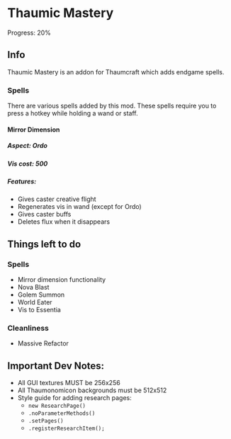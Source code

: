# Thaumic Mastery

Progress: 20%

## Info
Thaumic Mastery is an addon for Thaumcraft which adds endgame spells.

### Spells
There are various spells added by this mod. 
These spells require you to press a hotkey while holding a wand or staff.

#### Mirror Dimension
##### Aspect: Ordo
##### Vis cost: 500
##### Features:
- Gives caster creative flight
- Regenerates vis in wand (except for Ordo)
- Gives caster buffs
- Deletes flux when it disappears

## Things left to do
### Spells
- Mirror dimension functionality
- Nova Blast
- Golem Summon
- World Eater
- Vis to Essentia

### Cleanliness
- Massive Refactor

## Important Dev Notes:
- All GUI textures MUST be 256x256
- All Thaumonomicon backgrounds must be 512x512
- Style guide for adding research pages:
  - `new ResearchPage()`
  - `.noParameterMethods()`
  - `.setPages()`
  - `.registerResearchItem();`